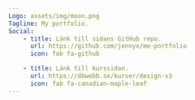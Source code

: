 ```yaml
---
Logo: assets/img/moon.png
Tagline: My portfolio.
Social:
    - title: Länk till sidans GitHub repo.
      url: https://github.com/jennyx/me-portfolio
      icon: fab fa-github

    - title: Länk till kurssidan.
      url: https://dbwebb.se/kurser/design-v3
      icon: fab fa-canadian-maple-leaf
---
```

